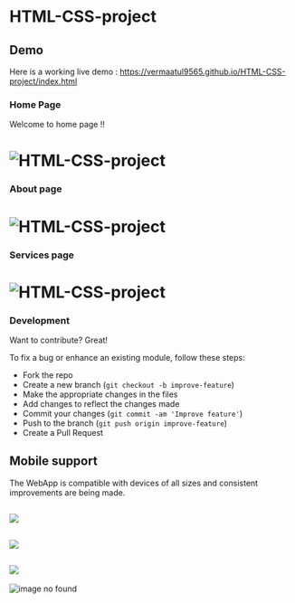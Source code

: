 # HTML-CSS-project


## Demo
Here is a working live demo :  https://vermaatul9565.github.io/HTML-CSS-project/index.html
### Home Page
Welcome to home page !!
# ![HTML-CSS-project](https://github.com/vermaatul9565/HTML-CSS-project/blob/5e16d26291c71c5bb6efc10a0d40db900502c577/screenshots/home_page_shot.png)
### About page
# ![HTML-CSS-project](https://github.com/vermaatul9565/HTML-CSS-project/blob/901c2b742a1568275990e735bb9712fea3f5c3ff/screenshots/about_shot.png)
### Services page
# ![HTML-CSS-project](https://github.com/vermaatul9565/HTML-CSS-project/blob/901c2b742a1568275990e735bb9712fea3f5c3ff/screenshots/services_shot.png)

### Development
Want to contribute? Great!

To fix a bug or enhance an existing module, follow these steps:

- Fork the repo
- Create a new branch (`git checkout -b improve-feature`)
- Make the appropriate changes in the files
- Add changes to reflect the changes made
- Commit your changes (`git commit -am 'Improve feature'`)
- Push to the branch (`git push origin improve-feature`)
- Create a Pull Request 

## Mobile support
The WebApp is compatible with devices of all sizes and consistent improvements are being made.

## ![](https://github.com/vermaatul9565/HTML-CSS-project/blob/5e16d26291c71c5bb6efc10a0d40db900502c577/screenshots/home_mobile_support.jpeg) 
## ![](https://github.com/vermaatul9565/HTML-CSS-project/blob/5e16d26291c71c5bb6efc10a0d40db900502c577/screenshots/about_mobile_supprt.jpeg) 
## ![](https://github.com/vermaatul9565/HTML-CSS-project/blob/5e16d26291c71c5bb6efc10a0d40db900502c577/screenshots/service_mobile_support.jpeg)

<img scr="https://github.com/vermaatul9565/HTML-CSS-project/blob/901c2b742a1568275990e735bb9712fea3f5c3ff/screenshots/services_shot.png" alt="image no found">
